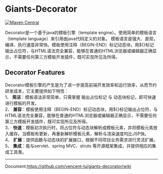 Giants-Decorator
================

[![Maven Central](https://maven-badges.herokuapp.com/maven-central/com.github.vencent-lu/giants-decorator/badge.svg)](https://maven-badges.herokuapp.com/maven-central/com.github.vencent-lu/giants-decorator)

Decorator是一个基于java的模板引擎（template engine）。使用简单的模板语言（template language）来引用由java代码定义的对象。 模板语言是强大、直观，编译、执行速度非常快。模板使用注释（BEGIN-END）标记动态块，用${}标记输出占位符，与HTML语法完全兼容，能够在普通的HTML浏览器或编辑器正确显示，不需要任何第三方模板开发插件，既可实现所见及所得。

Decorator Features
-------------
Decorator模板引擎的产生是为了进一步提高前端开发效率和运行效率，从而节约研发成本，它主要提供如下特性：<br>
1、	<b>简洁</b>：模板语法非常简单，只需掌握 输出占位标记 与 动态块标记，即可快速进行模板的开发。<br>
2、	<b>兼容</b>：模板使用注释（BEGIN-END）标记动态块，用${}标记输出占位符，与HTML语法完全兼容，能够在普通的HTML浏览器或编辑器正确显示，不需要任何第三方模板开发插件，既可实现所见及所得。<br>
3、	<b>快速</b>：模板初次执行时，将占位符与动态块解析成模板元素，并将模板元素放入缓存。当模板有更新，再重新解析模板元素，解析与渲染速度均比JSP快。<br>
4、	<b>扩展</b>：提供函数与动态块的扩展接口，根据不同项目业务需求进行灵活扩展。<br>
5、	<b>集成</b>：能与servlet、spring MVC、struts 等开源框架集成，并提供相应的集成工具类。<br>

-------------------------------
Document:https://github.com/vencent-lu/giants-decorator/wiki

